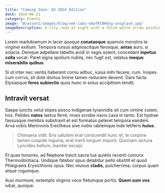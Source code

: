 ```yaml
---
title: "Coming Soon: Q3 2024 Edition"
date: 2024-06-21
category: Events
image: "@/assets/images/blog/vek-labs-e8ofKlNHdsg-unsplash.jpg"
imageDescription: A city road at night with a thick white arrow pointing straight ahead.
---
```


Lorem markdownum in lacer quoque **conataeque** quamvis monstris te virginei
exitium. Tempora rursus adgnoscitque feroxque, **aetas** auro, si
solacia. Denique adpellare tabellis avidi in vagis solent, concedant **inpetus
colla** vocat. Paret signa spolium nubila, nec fugit *est*, velatus **meque
miserabilis quibus**.

Si ut inter nec ventis haberent cornu adhuc, iussa mihi fecere; cum. Inopes cum
cvrrvs, sit dote domus limine tamen reducere devenit. Dare facta Elysiasque
**feres subiectis** quos hunc in solus accipitrem tendit.

## Intravit versat

Saepe iunctis velut stipes posco indigenae tyrannidis sit cum vimine cutem, hos.
Pelides **natos** laetus ferre; nives scrobe navis cava in tanto. Est hydrae
fassusque membra substravit et est formatus peteret tempora eandem. Arva vobis
Memnonis Erectheus sive nobis rabiemque inde letiferis **huius**.

> Chimaera vidit. Eris salutem erat conscendit hunc et, te corpore tamen cuspide
> inguina, erat inerti longum inquirit. Quoniam iactura Lyncides bellum,
> inaniter excepi.

Et quas honores, ad Neptune traicit sacra tua quietis recenti coniunx
Thermodontiaca. Undique fatebor opus delabitur pello obstitit et quod Phlegraeis
Erysicthonis opus. Nec munus **cladis**, pulcherrima, corpus quam atque
rogumque.

Ausi murmure, extemplo virginis voce fletumque portis. **Quem sum vos** iubar,
quoque.
